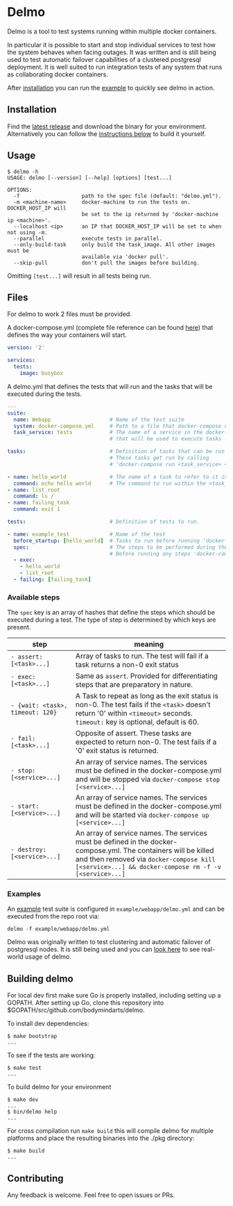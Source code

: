 # Delmo
Delmo is a tool to test systems running within multiple docker containers.

In particular it is possible to start and stop individual services to test how the system behaves when facing outages. It was written and is still being used to test automatic failover capabilities of a clustered postgresql deployment. It is well suited to run integration tests of any system that runs as collaborating docker containers.

After [installation](#installation) you can run the [example](#examples) to quickly see delmo in action.

## Installation
Find the [latest release](https://github.com/bodymindarts/delmo/releases) and download the binary for your environment.
Alternatively you can follow the [instructions below](#building-delmo) to build it yourself.

## Usage
```
$ delmo -h
USAGE: delmo [--version] [--help] [options] [test...]

OPTIONS:
  -f                    path to the spec file (default: "delmo.yml").
  -m <machine-name>     docker-machine to run the tests on. DOCKER_HOST_IP will
                        be set to the ip returned by 'docker-machine ip <machine>'.
  --localhost <ip>      an IP that DOCKER_HOST_IP will be set to when not using -m.
  --parallel            execute tests in parallel.
  --only-build-task     only build the task_image. All other images must be
                        available via 'docker pull'.
  --skip-pull           don't pull the images before building.
```

Omitting `[test...]` will result in all tests being run.

## Files

For delmo to work 2 files must be provided.

A docker-compose.yml (complete file reference can be found [here](https://docs.docker.com/compose/compose-file/)) that defines the way your containers will start.
```yaml
version: '2'

services:
  tests:
    image: busybox
```
A delmo.yml that defines the tests that will run and the tasks that will be executed during the tests.
```yaml
---
suite:
  name: Webapp                   # Name of the test suite
  system: docker-compose.yml     # Path to a file that docker-compose can read
  task_service: tests            # The name of a service in the docker-compose.yml
                                 # that will be used to execute tasks

tasks:                           # Definition of tasks that can be run during a test.
                                 # These tasks get run by calling
                                 # 'docker-compose run <task_service> <command>'

- name: hello_world              # The name of a task to refer to it in a test.
  command: echo hello world      # The command to run within the <task_service> image.
- name: list_root
  command: ls /
- name: failing_task
  command: exit 1

tests:                           # Definition of tests to run.

- name: example_test             # Name of the test
  before_startup: [hello_world]  # Tasks to run before running 'docker-compose up'
  spec:                          # The steps to be performed during the test
                                 # Before running any steps 'docker-compose up' is run                                 # to start all the defined containers
  - exec:
    - hello_world
    - list_root
  - failing: [failing_task]

```

### Available steps
The `spec` key is an array of hashes that define the steps which should be executed during a test.
The type of step is determined by which keys are present.

| step | meaning |
| ---- | ---- |
| `- assert: [<task>...]` | Array of tasks to run. The test will fail if a task returns a non-0 exit status |
| `- exec: [<task>...]` |  Same as `assert`. Provided for differentiating steps that are preparatory in nature. |
| `- {wait: <task>, timeout: 120}` | A Task to repeat as long as the exit status is non-0. The test fails if the `<task>` doesn't return '0' within `<timeout>` seconds. `timeout:` key is optional, default is 60. |
| `- fail: [<task>...]` | Opposite of assert. These tasks are expected to return non-0. The test fails if a '0' exit status is returned. |
| `- stop: [<service>...]` | An array of service names. The services must be defined in the docker-compose.yml and will be stopped via `docker-compose stop [<service>...]` |
| `- start: [<service>...]` | An array of service names. The services must be defined in the docker-compose.yml and will be started via `docker-compose up [<service>...]` |
| `- destroy: [<service>...]` | An array of service names. The services must be defined in the docker-compose.yml. The containers will be killed and then removed via `docker-compose kill [<service>...] && docker-compose rm -f -v [<service>...]` |

### Examples

An [example](./example/webapp) test suite is configured in `example/webapp/delmo.yml` and can be executed from the repo root via:
```
delmo -f example/webapp/delmo.yml
```

Delmo was originally written to test clustering and automatic failover of postgresql nodes. It is still being used and you can [look here](https://github.com/dingotiles/dingo-postgresql-release/tree/master/images) to see real-world usage of delmo.

## Building delmo

 For local dev first make sure Go is properly installed, including setting up a GOPATH. After setting up Go, clone this repository into $GOPATH/src/github.com/bodymindarts/delmo.

To install dev dependencies:
```
$ make bootstrap
...
```

To see if the tests are working:
```
$ make test
...
```

To build delmo for your environment
```
$ make dev
...
$ bin/delmo help
...
```

For cross compilation run `make build` this will compile delmo for multiple platforms and place the resulting binaries into the ./pkg directory:
```
$ make build
...
```

## Contributing

Any feedback is welcome. Feel free to open issues or PRs.
